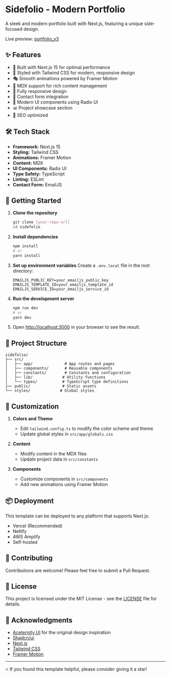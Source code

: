 # Sidefolio - Modern Portfolio
A sleek and modern portfolio built with Next.js, featuring a unique side-focused design. 

Live preview: [portfolio_v3](https://portfolio-v3-pearl-kappa.vercel.app/)

## ✨ Features

- 🚀 Built with Next.js 15 for optimal performance
- 💅 Styled with Tailwind CSS for modern, responsive design
- 🎭 Smooth animations powered by Framer Motion
- 📝 MDX support for rich content management
- 📱 Fully responsive design
- 📧 Contact form integration
- 🎨 Modern UI components using Radix UI
- 📊 Project showcase section
- 🎯 SEO optimized

## 🛠️ Tech Stack

- **Framework:** Next.js 15
- **Styling:** Tailwind CSS
- **Animations:** Framer Motion
- **Content:** MDX
- **UI Components:** Radix UI
- **Type Safety:** TypeScript
- **Linting:** ESLint
- **Contact Form:** EmailJS

## 🚀 Getting Started

1. **Clone the repository**
   ```bash
   git clone [your-repo-url]
   cd sidefolio
   ```

2. **Install dependencies**
   ```bash
   npm install
   # or
   yarn install
   ```

3. **Set up environment variables**
   Create a `.env.local` file in the root directory:
   ```env
   EMAILJS_PUBLIC_KEY=your_emailjs_public_key
   EMAILJS_TEMPLATE_ID=your_emailjs_template_id
   EMAILJS_SERVICE_ID=your_emailjs_service_id
   ```

4. **Run the development server**
   ```bash
   npm run dev
   # or
   yarn dev
   ```

5. Open [http://localhost:3000](http://localhost:3000) in your browser to see the result.

## 📁 Project Structure

```
sidefolio/
├── src/
│   ├── app/              # App routes and pages
│   ├── components/       # Reusable components
│   ├── constants/        # Constants and configuration
│   ├── lib/             # Utility functions
│   └── types/           # TypeScript type definitions
├── public/              # Static assets
└── styles/             # Global styles
```

## 🎨 Customization

1. **Colors and Theme**
   - Edit `tailwind.config.ts` to modify the color scheme and theme
   - Update global styles in `src/app/globals.css`

2. **Content**
   - Modify content in the MDX files
   - Update project data in `src/constants`

3. **Components**
   - Customize components in `src/components`
   - Add new animations using Framer Motion

## 📦 Deployment

This template can be deployed to any platform that supports Next.js:

- Vercel (Recommended)
- Netlify
- AWS Amplify
- Self-hosted

## 🤝 Contributing

Contributions are welcome! Please feel free to submit a Pull Request.

## 📄 License

This project is licensed under the MIT License - see the [LICENSE](LICENSE) file for details.

## 🙏 Acknowledgments

- [Aceternity UI](https://ui.aceternity.com) for the original design inspiration
- [Shadcn/ui](https://ui.shadcn.com/)
- [Next.js](https://nextjs.org)
- [Tailwind CSS](https://tailwindcss.com)
- [Framer Motion](https://www.framer.com/motion)

---

⭐ If you found this template helpful, please consider giving it a star!
